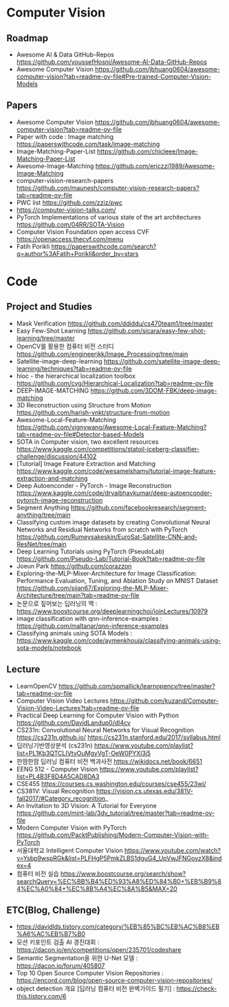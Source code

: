 
# Computer Vision  
## Roadmap
- Awesome AI & Data GitHub-Repos https://github.com/youssefHosni/Awesome-AI-Data-GitHub-Repos
- Awesome Computer Vision https://github.com/jbhuang0604/awesome-computer-vision?tab=readme-ov-file#Pre-trained-Computer-Vision-Models

## Papers
- Awesome Computer Vision https://github.com/jbhuang0604/awesome-computer-vision?tab=readme-ov-file
- Paper with code : Image matching https://paperswithcode.com/task/image-matching
- Image-Matching-Paper-List https://github.com/chicleee/Image-Matching-Paper-List
- Awesome-Image-Matching https://github.com/ericzzj1989/Awesome-Image-Matching
- computer-vision-research-papers https://github.com/maunesh/computer-vision-research-papers?tab=readme-ov-file
- PWC list https://github.com/zziz/pwc
- https://computer-vision-talks.com/
- PyTorch Implementations of various state of the art architectures https://github.com/04RR/SOTA-Vision
- Computer Vision Foundation open access CVF https://openaccess.thecvf.com/menu
- Fatih Porikli https://paperswithcode.com/search?q=author%3AFatih+Porikli&order_by=stars

# Code
## Project and Studies
- Mask Verification https://github.com/ddiddu/cs470team1/tree/master   
- Easy Few-Shot Learning https://github.com/sicara/easy-few-shot-learning/tree/master
- OpenCV를 활용한 컴퓨터 비전 스터디 https://github.com/engineerjkk/Image_Processing/tree/main
- Satellite-image-deep-learning https://github.com/satellite-image-deep-learning/techniques?tab=readme-ov-file
- hloc - the hierarchical localization toolbox https://github.com/cvg/Hierarchical-Localization?tab=readme-ov-file   
- DEEP-IMAGE-MATCHING https://github.com/3DOM-FBK/deep-image-matching  
- 3D Reconstruction using Structure from Motion https://github.com/harish-vnkt/structure-from-motion
- Awesome-Local-Feature-Matching https://github.com/vignywang/Awesome-Local-Feature-Matching?tab=readme-ov-file#Detector-based-Models
- SOTA in Computer vision, two excellent resources https://www.kaggle.com/competitions/statoil-iceberg-classifier-challenge/discussion/44102
- [Tutorial] Image Feature Extraction and Matching https://www.kaggle.com/code/wesamelshamy/tutorial-image-feature-extraction-and-matching
- Deep Autoenconder - PyTorch - Image Reconstruction https://www.kaggle.com/code/drvaibhavkumar/deep-autoenconder-pytorch-image-reconstruction
- Segment Anything https://github.com/facebookresearch/segment-anything/tree/main
- Classifying custom image datasets by creating Convolutional Neural Networks and Residual Networks from scratch with PyTorch https://github.com/Rumeysakeskin/EuroSat-Satellite-CNN-and-ResNet/tree/main
- Deep Learning Tutorials using PyTorch (PseudoLab) https://github.com/Pseudo-Lab/Tutorial-Book?tab=readme-ov-file
- Joeun Park https://github.com/corazzon
- Exploring-the-MLP-Mixer-Architecture for Image Classification: Performance Evaluation, Tuning, and Ablation Study on MNIST Dataset https://github.com/sijan67/Exploring-the-MLP-Mixer-Architecture/tree/main?tab=readme-ov-file
- 논문으로 짚어보는 딥러닝의 맥 : https://www.boostcourse.org/deeplearningchoi/joinLectures/10979
- image classification with qnn-inference-examples : https://github.com/maltanar/qnn-inference-examples
- Classifying animals using SOTA Models : https://www.kaggle.com/code/aymenkhouja/classifying-animals-using-sota-models/notebook

## Lecture
- LearnOpenCV https://github.com/spmallick/learnopencv/tree/master?tab=readme-ov-file
- Computer Vision Video Lectures https://github.com/kuzand/Computer-Vision-Video-Lectures?tab=readme-ov-file  
- Practical Deep Learning for Computer Vision with Python https://github.com/DavidLandup0/dl4cv
- CS231n: Convolutional Neural Networks for Visual Recognition https://cs231n.github.io/ https://cs231n.stanford.edu/2017/syllabus.html  
- 딥러닝기반영상분석 (cs231n) https://www.youtube.com/playlist?list=PL1Kb3QTCLIVtyOuMgyVgT-OeW0PYXl3j5
- 한땀한땀 딥러닝 컴퓨터 비전 백과사전 https://wikidocs.net/book/6651
- EENG 512 - Computer Vision https://www.youtube.com/playlist?list=PL4B3F8D4A5CAD8DA3
- CSE455 https://courses.cs.washington.edu/courses/cse455/23wi/
- CS381V: Visual Recognition https://vision.cs.utexas.edu/381V-fall2017/#Category_recognition_
- An Invitation to 3D Vision: A Tutorial for Everyone https://github.com/mint-lab/3dv_tutorial/tree/master?tab=readme-ov-file
- Modern Computer Vision with PyTorch https://github.com/PacktPublishing/Modern-Computer-Vision-with-PyTorch
- 서울대학교 Intelligent Computer Vision https://www.youtube.com/watch?v=Ysbp9wspRGk&list=PLFHgP5PmkZLBS1dguG4_UpVwJFNGoyzX8&index=4
- 컴퓨터 비전 실습 https://www.boostcourse.org/search/show?searchQuery=%EC%BB%B4%ED%93%A8%ED%84%B0+%EB%B9%84%EC%A0%84+%EC%8B%A4%EC%8A%B5&MAX=20

## ETC(Blog, Challenge)
- https://davidlds.tistory.com/category/%EB%85%BC%EB%AC%B8%EB%A6%AC%EB%B7%B0
- 모션 키포인트 검출 AI 경진대회 : https://dacon.io/en/competitions/open/235701/codeshare
- Semantic Segmentation을 위한 U-Net 모델 : https://dacon.io/forum/405807
- Top 10 Open Source Computer Vision Repositories : https://encord.com/blog/open-source-computer-vision-repositories/
- object detection 개요 [딥러닝 컴퓨터 비전 완벽가이드 필기] : https://check-this.tistory.com/6

